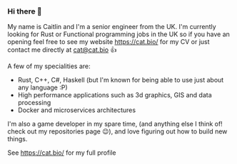 ### Hi there 👋
My name is Caitlin and I'm a senior engineer from the UK. I'm currently looking for Rust or Functional programming jobs in the UK so if you have an opening feel free to see my website https://cat.bio/ for my CV or just contact me directly at cat@cat.bio 👍

A few of my specialities are:
* Rust, C++, C#, Haskell (but I'm known for being able to use just about any language :P)
* High performance applications such as 3d graphics, GIS and data processing
* Docker and microservices architectures

I'm also a game developer in my spare time, (and anything else I think of! check out my repositories page 😉), and love figuring out how to build new things.

See https://cat.bio/ for my full profile 
